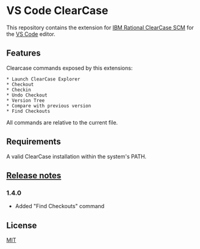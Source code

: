 # VS Code ClearCase

This repository contains the extension for [IBM Rational ClearCase SCM](http://www-03.ibm.com/software/products/en/clearcase) for the [VS Code](https://code.visualstudio.com) editor.

## Features

Clearcase commands exposed by this extensions:

    * Launch ClearCase Explorer
    * Checkout
    * Checkin
    * Undo Checkout
    * Version Tree
    * Compare with previous version
    * Find Checkouts

All commands are relative to the current file.

## Requirements

A valid ClearCase installation within the system's PATH.

## [Release notes](CHANGELOG.md)

### 1.4.0
* Added "Find Checkouts" command

## License
[MIT](LICENSE)